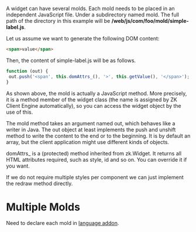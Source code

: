 A widget can have several molds. Each mold needs to be placed in an
independent JavaScript file. Under a subdirectory named mold. The full
path of the directory in this example will be
**/web/js/com/foo/mold/simple-label.js**.

Let us assume we want to generate the following DOM content:

```html
<span>value</span>
```

Then, the content of simple-label.js will be as follows.

```javascript
function (out) {
 out.push('<span', this.domAttrs_(), '>', this.getValue(), '</span>');
}
```

As shown above, the mold is actually a JavaScript method. More
precisely, it is a method member of the widget class (the name is
assigned by ZK Client Engine automatically), so you can access the
widget object by the use of this.

The mold method takes an argument named out, which behaves like a writer
in Java. The out object at least implements the push and unshift method
to write the content to the end or to the beginning. It is by default an
array, but the client application might use different kinds of objects.

<mp>domAttrs\_</mp> is a (protected) method inherited from
<javadoc  directory="jsdoc">zk.Widget</javadoc>. It returns all HTML
attributes required, such as style, id and so on. You can override it if
you want.

If we do not require multiple styles per component we can just implement
the redraw method directly.

# Multiple Molds

Need to declare each mold in [ language addon]({{site.baseurl}}/zk_component_dev_essentials/creating_the_configuration_files/the_language-addon).
